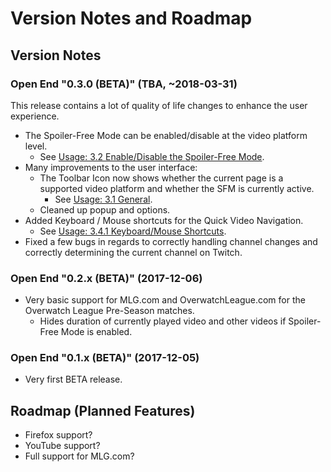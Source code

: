 # Version Notes and Roadmap

## Version Notes

### Open End "0.3.0 (BETA)" (TBA, ~2018-03-31)

This release contains a lot of quality of life changes to enhance the user experience.

- The Spoiler-Free Mode can be enabled/disable at the video platform level.
  - See [Usage: 3.2 Enable/Disable the Spoiler-Free Mode](README.md#32-enabledisable-the-spoiler-free-mode).
- Many improvements to the user interface:
  - The Toolbar Icon now shows whether the current page is a supported video platform and whether the SFM is currently active.
    - See [Usage: 3.1 General](README.md#31-general). 
  - Cleaned up popup and options.
- Added Keyboard / Mouse shortcuts for the Quick Video Navigation.
  - See [Usage: 3.4.1 Keyboard/Mouse Shortcuts](README.md#341-keyboardmouse-shortcuts).
- Fixed a few bugs in regards to correctly handling channel changes and correctly determining the current channel on Twitch.

### Open End "0.2.x (BETA)" (2017-12-06)
- Very basic support for MLG.com and OverwatchLeague.com for the Overwatch League Pre-Season matches.
  - Hides duration of currently played video and other videos if Spoiler-Free Mode is enabled.
  
### Open End "0.1.x (BETA)" (2017-12-05)
- Very first BETA release.


## Roadmap (Planned Features)
- Firefox support?
- YouTube support?
- Full support for MLG.com?
